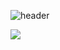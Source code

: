 <!-- https://happybplus.tistory.com/913 -->
![header](https://capsule-render.vercel.app/api?type=waving&color=timeAuto&section=header&text=DATA／AI／Full-Stack&fontAlign=75&fontSize=40&fontColor=050247)

<img src="https://img.shields.io/badge/Velog-Tech%20Blog-000000?style=flat&logo=velog&logoColor=20C997"/>

<!--
**kangspa/kangspa** is a ✨ _special_ ✨ repository because its `README.md` (this file) appears on your GitHub profile.

Here are some ideas to get you started:

- 🔭 I’m currently working on ...
- 🌱 I’m currently learning ...
- 👯 I’m looking to collaborate on ...
- 🤔 I’m looking for help with ...
- 💬 Ask me about ...
- 📫 How to reach me: ...
- 😄 Pronouns: ...
- ⚡ Fun fact: ...
-->
